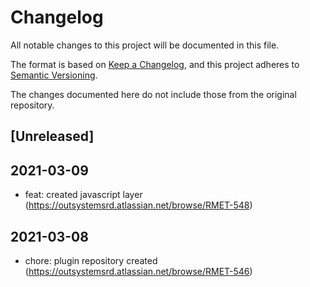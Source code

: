 # Changelog
All notable changes to this project will be documented in this file.

The format is based on [Keep a Changelog](https://keepachangelog.com/en/1.0.0/),
and this project adheres to [Semantic Versioning](https://semver.org/spec/v2.0.0.html).

The changes documented here do not include those from the original repository.

## [Unreleased]

## 2021-03-09
- feat: created javascript layer (https://outsystemsrd.atlassian.net/browse/RMET-548)
## 2021-03-08
- chore: plugin repository created (https://outsystemsrd.atlassian.net/browse/RMET-546)

